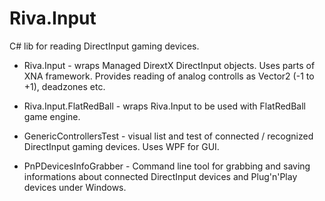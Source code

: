 # Riva.Input
C# lib for reading DirectInput gaming devices.

* Riva.Input - wraps Managed DirextX DirectInput objects. 
Uses parts of XNA framework. 
Provides reading of analog controlls as Vector2 (-1 to +1), deadzones etc.

* Riva.Input.FlatRedBall - wraps Riva.Input to be used with FlatRedBall game engine.

* GenericControllersTest - visual list and test of connected / recognized DirectInput gaming devices. 
Uses WPF for GUI.

* PnPDevicesInfoGrabber - Command line tool for grabbing and saving informations about connected DirectInput devices and Plug'n'Play devices under Windows.
